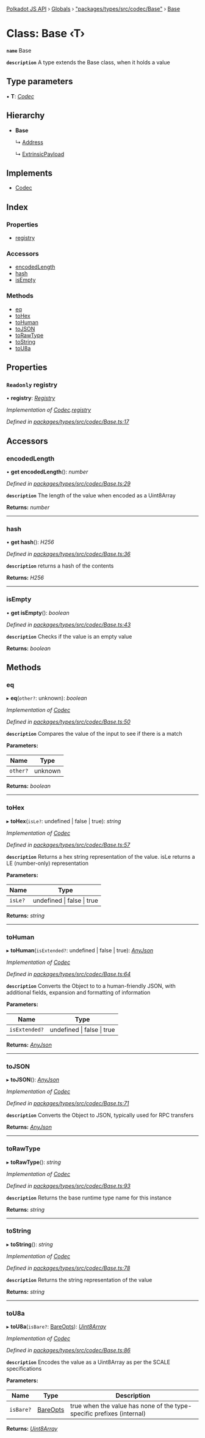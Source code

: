 [Polkadot JS API](../README.md) › [Globals](../globals.md) › ["packages/types/src/codec/Base"](../modules/_packages_types_src_codec_base_.md) › [Base](_packages_types_src_codec_base_.base.md)

# Class: Base ‹**T**›

**`name`** Base

**`description`** A type extends the Base class, when it holds a value

## Type parameters

▪ **T**: *[Codec](../interfaces/_packages_types_src_types_codec_.codec.md)*

## Hierarchy

* **Base**

  ↳ [Address](_packages_types_src_generic_address_.address.md)

  ↳ [ExtrinsicPayload](_packages_types_src_extrinsic_extrinsicpayload_.extrinsicpayload.md)

## Implements

* [Codec](../interfaces/_packages_types_src_types_codec_.codec.md)

## Index

### Properties

* [registry](_packages_types_src_codec_base_.base.md#readonly-registry)

### Accessors

* [encodedLength](_packages_types_src_codec_base_.base.md#encodedlength)
* [hash](_packages_types_src_codec_base_.base.md#hash)
* [isEmpty](_packages_types_src_codec_base_.base.md#isempty)

### Methods

* [eq](_packages_types_src_codec_base_.base.md#eq)
* [toHex](_packages_types_src_codec_base_.base.md#tohex)
* [toHuman](_packages_types_src_codec_base_.base.md#tohuman)
* [toJSON](_packages_types_src_codec_base_.base.md#tojson)
* [toRawType](_packages_types_src_codec_base_.base.md#torawtype)
* [toString](_packages_types_src_codec_base_.base.md#tostring)
* [toU8a](_packages_types_src_codec_base_.base.md#tou8a)

## Properties

### `Readonly` registry

• **registry**: *[Registry](../interfaces/_packages_types_src_types_registry_.registry.md)*

*Implementation of [Codec](../interfaces/_packages_types_src_types_codec_.codec.md).[registry](../interfaces/_packages_types_src_types_codec_.codec.md#readonly-registry)*

*Defined in [packages/types/src/codec/Base.ts:17](https://github.com/polkadot-js/api/blob/b26c7f9f0a/packages/types/src/codec/Base.ts#L17)*

## Accessors

###  encodedLength

• **get encodedLength**(): *number*

*Defined in [packages/types/src/codec/Base.ts:29](https://github.com/polkadot-js/api/blob/b26c7f9f0a/packages/types/src/codec/Base.ts#L29)*

**`description`** The length of the value when encoded as a Uint8Array

**Returns:** *number*

___

###  hash

• **get hash**(): *H256*

*Defined in [packages/types/src/codec/Base.ts:36](https://github.com/polkadot-js/api/blob/b26c7f9f0a/packages/types/src/codec/Base.ts#L36)*

**`description`** returns a hash of the contents

**Returns:** *H256*

___

###  isEmpty

• **get isEmpty**(): *boolean*

*Defined in [packages/types/src/codec/Base.ts:43](https://github.com/polkadot-js/api/blob/b26c7f9f0a/packages/types/src/codec/Base.ts#L43)*

**`description`** Checks if the value is an empty value

**Returns:** *boolean*

## Methods

###  eq

▸ **eq**(`other?`: unknown): *boolean*

*Implementation of [Codec](../interfaces/_packages_types_src_types_codec_.codec.md)*

*Defined in [packages/types/src/codec/Base.ts:50](https://github.com/polkadot-js/api/blob/b26c7f9f0a/packages/types/src/codec/Base.ts#L50)*

**`description`** Compares the value of the input to see if there is a match

**Parameters:**

Name | Type |
------ | ------ |
`other?` | unknown |

**Returns:** *boolean*

___

###  toHex

▸ **toHex**(`isLe?`: undefined | false | true): *string*

*Implementation of [Codec](../interfaces/_packages_types_src_types_codec_.codec.md)*

*Defined in [packages/types/src/codec/Base.ts:57](https://github.com/polkadot-js/api/blob/b26c7f9f0a/packages/types/src/codec/Base.ts#L57)*

**`description`** Returns a hex string representation of the value. isLe returns a LE (number-only) representation

**Parameters:**

Name | Type |
------ | ------ |
`isLe?` | undefined &#124; false &#124; true |

**Returns:** *string*

___

###  toHuman

▸ **toHuman**(`isExtended?`: undefined | false | true): *[AnyJson](../modules/_packages_types_src_types_helpers_.md#anyjson)*

*Implementation of [Codec](../interfaces/_packages_types_src_types_codec_.codec.md)*

*Defined in [packages/types/src/codec/Base.ts:64](https://github.com/polkadot-js/api/blob/b26c7f9f0a/packages/types/src/codec/Base.ts#L64)*

**`description`** Converts the Object to to a human-friendly JSON, with additional fields, expansion and formatting of information

**Parameters:**

Name | Type |
------ | ------ |
`isExtended?` | undefined &#124; false &#124; true |

**Returns:** *[AnyJson](../modules/_packages_types_src_types_helpers_.md#anyjson)*

___

###  toJSON

▸ **toJSON**(): *[AnyJson](../modules/_packages_types_src_types_helpers_.md#anyjson)*

*Implementation of [Codec](../interfaces/_packages_types_src_types_codec_.codec.md)*

*Defined in [packages/types/src/codec/Base.ts:71](https://github.com/polkadot-js/api/blob/b26c7f9f0a/packages/types/src/codec/Base.ts#L71)*

**`description`** Converts the Object to JSON, typically used for RPC transfers

**Returns:** *[AnyJson](../modules/_packages_types_src_types_helpers_.md#anyjson)*

___

###  toRawType

▸ **toRawType**(): *string*

*Implementation of [Codec](../interfaces/_packages_types_src_types_codec_.codec.md)*

*Defined in [packages/types/src/codec/Base.ts:93](https://github.com/polkadot-js/api/blob/b26c7f9f0a/packages/types/src/codec/Base.ts#L93)*

**`description`** Returns the base runtime type name for this instance

**Returns:** *string*

___

###  toString

▸ **toString**(): *string*

*Implementation of [Codec](../interfaces/_packages_types_src_types_codec_.codec.md)*

*Defined in [packages/types/src/codec/Base.ts:78](https://github.com/polkadot-js/api/blob/b26c7f9f0a/packages/types/src/codec/Base.ts#L78)*

**`description`** Returns the string representation of the value

**Returns:** *string*

___

###  toU8a

▸ **toU8a**(`isBare?`: [BareOpts](../modules/_packages_types_src_types_helpers_.md#bareopts)): *[Uint8Array](_packages_types_src_codec_raw_.raw.md#static-uint8array)*

*Implementation of [Codec](../interfaces/_packages_types_src_types_codec_.codec.md)*

*Defined in [packages/types/src/codec/Base.ts:86](https://github.com/polkadot-js/api/blob/b26c7f9f0a/packages/types/src/codec/Base.ts#L86)*

**`description`** Encodes the value as a Uint8Array as per the SCALE specifications

**Parameters:**

Name | Type | Description |
------ | ------ | ------ |
`isBare?` | [BareOpts](../modules/_packages_types_src_types_helpers_.md#bareopts) | true when the value has none of the type-specific prefixes (internal)  |

**Returns:** *[Uint8Array](_packages_types_src_codec_raw_.raw.md#static-uint8array)*
